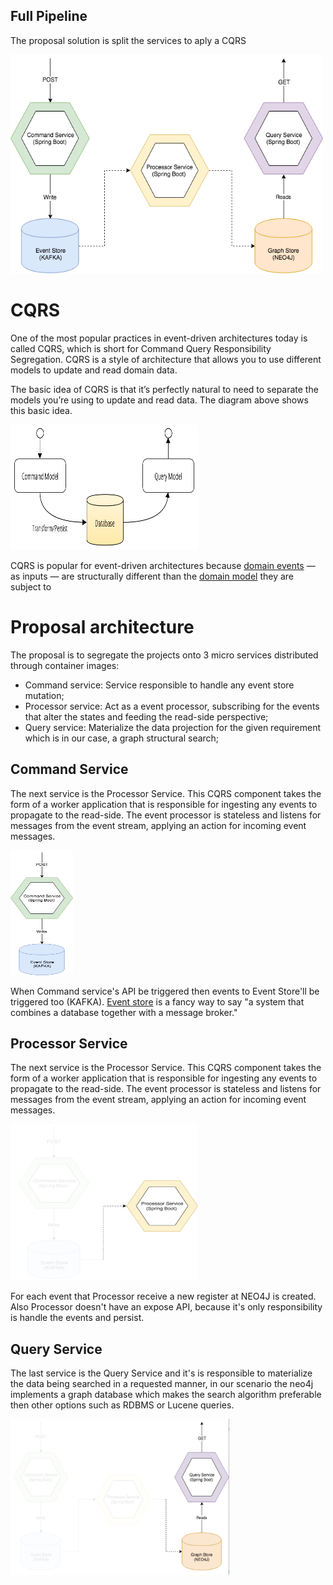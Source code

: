 ## Full Pipeline

The proposal solution is split the services to aply a CQRS

<img src="https://github.com/felipeespitalher/adidas-challenge/raw/master/documentation/images/pipeline.png" width="500" height="350">

# CQRS

One of the most popular practices in event-driven architectures today is called CQRS, which is short for Command Query Responsibility Segregation. CQRS is a style of architecture that allows you to use different models to update and read domain data.

The basic idea of CQRS is that it’s perfectly natural to need to separate the models you’re using to update and read data. The diagram above shows this basic idea.

<img src="https://github.com/felipeespitalher/adidas-challenge/raw/master/documentation/images/basic_cqrs.png" width="300" height="200">

CQRS is popular for event-driven architectures because [domain events](https://martinfowler.com/eaaDev/DomainEvent.html) — as inputs — are structurally different than the [domain model](https://martinfowler.com/eaaCatalog/domainModel.html) they are subject to

# Proposal architecture

The proposal is to segregate the projects onto 3 micro services distributed through container images:

 - Command service:  Service responsible to handle any event store mutation;
 - Processor service: Act as a event processor, subscribing for the events that alter the states and feeding the read-side perspective;
 - Query service: Materialize the data projection for the given requirement which is in our case, a graph structural search;

## Command Service

The next service is the Processor Service. This CQRS component takes the form of a worker application that is responsible for ingesting any events to propagate to the read-side. The event processor is stateless and listens for messages from the event stream, applying an action for incoming event messages.

<img src="https://github.com/felipeespitalher/adidas-challenge/raw/master/documentation/images/command_service.png" width="100" height="200">

When Command service's API be triggered then events to Event Store'll be triggered too (KAFKA). [Event store](https://en.wikipedia.org/wiki/Event_store) is a fancy way to say "a system that combines a database together with a message broker."

## Processor Service

The next service is the Processor Service. This CQRS component takes the form of a worker application that is responsible for ingesting any events to propagate to the read-side. The event processor is stateless and listens for messages from the event stream, applying an action for incoming event messages.

<img src="https://github.com/felipeespitalher/adidas-challenge/raw/master/documentation/images/processor_service.png" width="300" height="250">

For each event that Processor receive a new register at NEO4J is created. Also Processor doesn't have an expose API, because it's only responsibility is handle the events and persist.

## Query Service

The last service is the Query Service and it's is responsible to materialize the data being searched in a requested manner, in our scenario the neo4j implements a graph database which makes the search algorithm preferable then other options such as RDBMS or Lucene queries.

<img src="https://github.com/felipeespitalher/adidas-challenge/raw/master/documentation/images/query_service.png" width="350" height="250">
